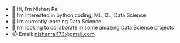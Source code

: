 - 👋 Hi, I’m Nishan Rai
- 👀 I’m interested in python coding, ML, DL, Data Science
- 🌱 I’m currently learning Data Science
- 💞️ I’m looking to collaborate in some amazing Data Science projects
- 📫 Email: nishanrai173@gmail.com

<!---
Nishan8912/Nishan8912 is a ✨ special ✨ repository because its `README.md` (this file) appears on your GitHub profile.
You can click the Preview link to take a look at your changes.
--->
